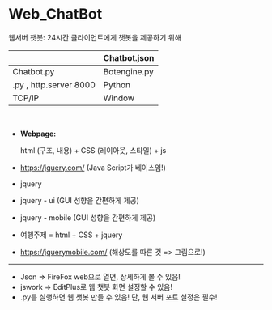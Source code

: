 # Web_ChatBot

웹서버 챗봇: 24시간 클라이언트에게 챗봇을 제공하기 위해

|                        | Chatbot.json |
| ---------------------- | ------------ |
| Chatbot.py             | Botengine.py |
| .py , http.server 8000 | Python       |
| TCP/IP                 | Window       |

<BR>

- **Webpage:**

  html (구조, 내용) + CSS (레이아웃, 스타일) + js

- https://jquery.com/  (Java Script가 베이스임!)
- jquery
- jquery - ui   (GUI 성향을 간편하게 제공)
- jquery - mobile  (GUI 성향을 간편하게 제공)



- 여행주제 = html + CSS + jquery

- https://jquerymobile.com/ (해상도를 따른 것 => 그림으로!)

---

- Json => FireFox web으로 열면, 상세하게 볼 수 있음!
- jswork => EditPlus로 웹 챗봇 화면 설정할 수 있음!
- .py를 실행하면 웹 챗봇 만들 수 있음! 단, 웹 서버 포트 설정은 필수!